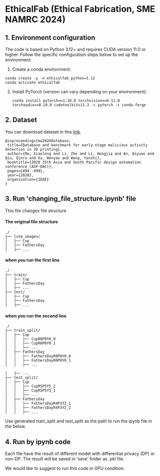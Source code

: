 # EthicalFab (Ethical Fabrication, SME NAMRC 2024)

## 1. Environment configuration

The code is based on Python 3.12+ and requires CUDA version 11.0 or higher. Follow the specific configuration steps below to set up the environment:

1.  Create a conda environment:
   
   ```shell
   conda create -y -n ethicalfab python=3.12
   conda activate ethicalfab
   ```

2. Install PyTorch (version can vary depending on your environment):
   
   ```shell
   conda install pytorch==1.10.0 torchvision==0.11.0 torchaudio==0.10.0 cudatoolkit=11.3 -c pytorch -c conda-forge
   ```

## 2. Dataset
You can download dataset in this [link](http://bit.ly/2YOEa5Z).

 ```shell
@inproceedings{ma2020database,
  title={Database and benchmark for early-stage malicious activity detection in 3D printing},
  author={Ma, Xiaolong and Li, Zhe and Li, Hongjia and An, Qiyuan and Qiu, Qinru and Xu, Wenyao and Wang, Yanzhi},
  booktitle={2020 25th Asia and South Pacific design automation conference (ASP-DAC)},
  pages={494--499},
  year={2020},
  organization={IEEE}
}
```
## 3. Run 'changing_file_structure.ipynb' file

This file changes file structure

#### The original file structure

 ```shell
./
├── lstm_images/
│   ├── Cup
│   ├── FathersDay
│   ├── ...
```

#### when you run the first line

```shell
./
├── train/
│   ├── Cup
│   ├── FathersDay
│   ├── ...
├── test/
│   ├── Cup
│   ├── FathersDay
│   ├── ...
```

#### when you run the second line

```shell
./
├── train_split/
│   ├── Cup
│   │   ├── CupR0P0Y0_0
│   │   ├── CupR0P0Y0_1
│   │   ├── ...
│   ├── FathersDay
│   │   ├── FathersDayR0P0Y0_0
│   │   ├── FathersDayR0P0Y0_1
│   │   ├── ...

│   ├── ...
├── test_split/
│   ├── Cup
│   │   ├── CupR5P5Y5_2
│   │   ├── CupR5P5Y5_1
│   │   ├── ...
│   ├── FathersDay
│   │   ├── FathersDayR4P3Y2_1
│   │   ├── FathersDayR4P3Y2_2
│   │   ├── ...
```


Use generated train_split and test_split as the path to run the ipynb file in the below.


## 4. Run by ipynb code
Each file have the result of different model with differential privacy (DP) or non-DP.
The result will be saved in 'save' folder as .pkl file.

We would like to suggest to run this code in GPU condition.
